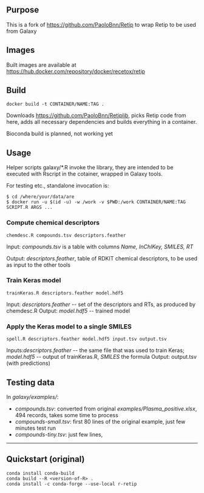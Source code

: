 ## Purpose

This is a fork of https://github.com/PaoloBnn/Retip to wrap Retip to be used from Galaxy

## Images

Built images are available at https://hub.docker.com/repository/docker/recetox/retip

## Build

    docker build -t CONTAINER/NAME:TAG .
    
Downloads https://github.com/PaoloBnn/Retiplib, picks Retip code from here, adds all necessary dependencies and builds everything in a container.

Bioconda build is planned, not working yet

## Usage

Helper scripts galaxy/*.R invoke the library, they are intended to be executed with Rscript in the cotainer, wrapped in Galaxy tools.

For testing etc., standalone invocation is:

    $ cd /where/your/data/are
    $ docker run -u $(id -u) -w /work -v $PWD:/work CONTAINER/NAME:TAG SCRIPT.R ARGS ...

### Compute chemical descriptors

    chemdesc.R compounds.tsv descriptors.feather
    
Input: *compounds.tsv* is a table with columns *Name, InChIKey, SMILES, RT*

Output: *descriptors.feather*, table of RDKIT chemical descriptors, to be used as input to the other tools

### Train Keras model

    trainKeras.R descriptors.feather model.hdf5 
    
Input: *descriptors.feather* -- set of the descriptors and RTs, as produced by chemdesc.R
Output: *model.hdf5* -- trained model

### Apply the Keras model to a single SMILES

    spell.R descriptors.feather model.hdf5 input.tsv output.tsv

Inputs:*descriptors.feather* -- the same file that was used to train Keras; *model.hdf5* -- output of trainKeras.R, 
*SMILES* the formula
Output: output.tsv (with predictions)

## Testing data

In *galaxy/examples/*: 
- *compounds.tsv*: converted from original *examples/Plasma_positive.xlsx*, 494 records, takes some time to process
- *compounds-small.tsv*: first 80 lines of the original example, just few minutes test run
- *compounds-tiny.tsv*: just few lines, 

----

## Quickstart (original)

```
conda install conda-build
conda build --R <version-of-R> .
conda install -c conda-forge --use-local r-retip 
```
